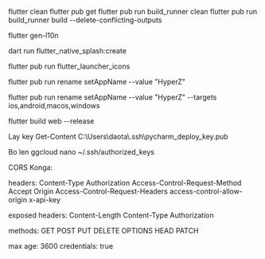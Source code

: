 
flutter clean
flutter pub get
flutter pub run build_runner clean
flutter pub run build_runner build --delete-conflicting-outputs



flutter gen-l10n

dart run flutter_native_splash:create


flutter pub run flutter_launcher_icons


flutter pub run rename setAppName --value "HyperZ"

flutter pub run rename setAppName --value "HyperZ" --targets ios,android,macos,windows    

flutter build web --release 

Lay key
Get-Content C:\\Users\\daota\\.ssh\\pycharm_deploy_key.pub

Bo len ggcloud
nano ~/.ssh/authorized_keys



CORS Konga:

headers:
Content-Type
Authorization
Access-Control-Request-Method
Accept
Origin
Access-Control-Request-Headers
access-control-allow-origin
x-api-key

exposed headers:
Content-Length
Content-Type
Authorization

methods:
GET
POST
PUT
DELETE
OPTIONS
HEAD
PATCH

max age: 3600
credentials: true
